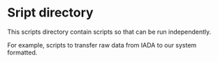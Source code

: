 # Sript directory

This scripts directory contain scripts so that can be run independently.

For example, scripts to transfer raw data from IADA to our system formatted.


